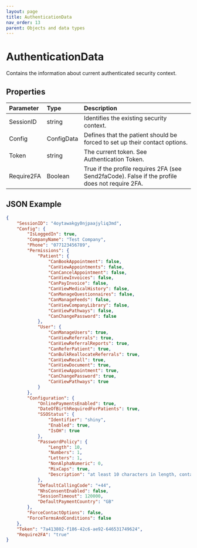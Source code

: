 ```yaml
---
layout: page
title: AuthenticationData
nav_order: 13
parent: Objects and data types
---
```


# AuthenticationData

Contains the information about current authenticated security context.

## Properties

| Parameter | Type   | Description                                                 |
|:----------|:-------|:------------------------------------------------------------|
| SessionID | string | Identifies the existing security context. |
| Config | ConfigData | Defines that the patient should be forced to set up their contact options. |
| Token | string | The current token. See Authentication Token. |
| Require2FA | Boolean | True if the profile requires 2FA (see Send2faCode). False if the profile does not require 2FA. |

## JSON Example

```json
{
    "SessionID": "4oytawakgy0njpaajyliq3md",
    "Config": {
        "IsLoggedIn": true,
        "CompanyName": "Test Company",
        "Phone": "077123456789",
        "Permissions": {
            "Patient": {
                "CanBookAppointment": false,
                "CanViewAppointments": false,
                "CanCancelAppointment": false,
                "CanViewInvoices": false,
                "CanPayInvoice": false,
                "CanViewMedicalHistory": false,
                "CanManageQuestionnaires": false,
                "CanManageFeeds": false,
                "CanViewCompanyLibrary": false,
                "CanViewPathways": false,
                "CanChangePassword": false
            },
            "User": {
                "CanManageUsers": true,
                "CanViewReferrals": true,
                "CanViewReferralReports": true,
                "CanReferPatient": true,
                "CanBulkReallocateReferrals": true,
                "CanViewRecall": true,
                "CanViewDocument": true,
                "CanViewAppointment": true,
                "CanChangePassword": true,
                "CanViewPathways": true
            }
        },    
        "Configuration": {
            "OnlinePaymentsEnabled": true,
            "DateOfBirthRequiredForPatients": true,
            "SSOStatus": {
                "Identifier": "shiny",
                "Enabled": true,
                "IsOH": true
            },
            "PasswordPolicy": {
                "Length": 10,
                "Numbers": 1,
                "Letters": 1,
                "NonAlphaNumeric": 0,
                "MixCaps": true,
                "Description": "at least 10 characters in length, contain at least one letter an done number and must mix upper and lower-case letters"
            },
            "DefaultCallingCode": "+44",
            "NhsConsentEnabled": false,
            "SessionTimeout": 120000,
            "DefaultPaymentCountry": "GB"
        },
        "ForceContactOptions": false,
        "ForceTermsAndConditions": false
    },
    "Token": "7a413802-f186-42c6-ae92-646531749624",
    "Require2FA": "true"
}
```
